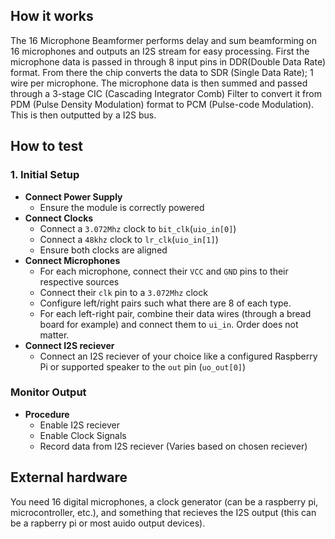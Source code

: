 <!---

This file is used to generate your project datasheet. Please fill in the information below and delete any unused
sections.

You can also include images in this folder and reference them in the markdown. Each image must be less than
512 kb in size, and the combined size of all images must be less than 1 MB.
-->

## How it works
The 16 Microphone Beamformer performs delay and sum beamforming on 16 microphones and outputs an I2S stream for easy processing. First the microphone data is passed in through 8 input pins in DDR(Double Data Rate) format. From there the chip converts the data to SDR (Single Data Rate); 1 wire per microphone. The microphone data is then summed and passed through a 3-stage CIC (Cascading Integrator Comb) Filter to convert it from PDM (Pulse Density Modulation) format to PCM (Pulse-code Modulation). This is then outputted by a I2S bus.

## How to test
### 1. Initial Setup
- **Connect Power Supply**
  - Ensure the module is correctly powered
- **Connect Clocks**
  - Connect a `3.072Mhz` clock to `bit_clk`(`uio_in[0]`)
  - Connect a `48khz` clock to `lr_clk`(`uio_in[1]`)
  - Ensure both clocks are aligned
- **Connect Microphones**
  - For each microphone, connect their `VCC` and `GND` pins to their respective sources
  - Connect their `clk` pin to a `3.072Mhz` clock
  - Configure left/right pairs such what there are 8 of each type.
  - For each left-right pair, combine their data wires (through a bread board for example) and connect them to `ui_in`. Order does not matter.
- **Connect I2S reciever**
  - Connect an I2S reciever of your choice like a configured Raspberry Pi or supported speaker to the `out` pin (`uo_out[0]`)
### Monitor Output
- **Procedure**
  -  Enable I2S reciever
  -  Enable Clock Signals
  -  Record data from I2S reciever (Varies based on chosen reciever)
## External hardware
You need 16 digital microphones, a clock generator (can be a raspberry pi, microcontroller, etc.), and something that recieves the I2S output (this can be a rapberry pi or most auido output devices).

